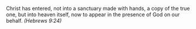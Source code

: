 Christ has entered, not into a sanctuary made with hands, a copy of the true one, but into heaven itself, now to appear in the presence of God on our behalf. _(Hebrews 9:24)_
